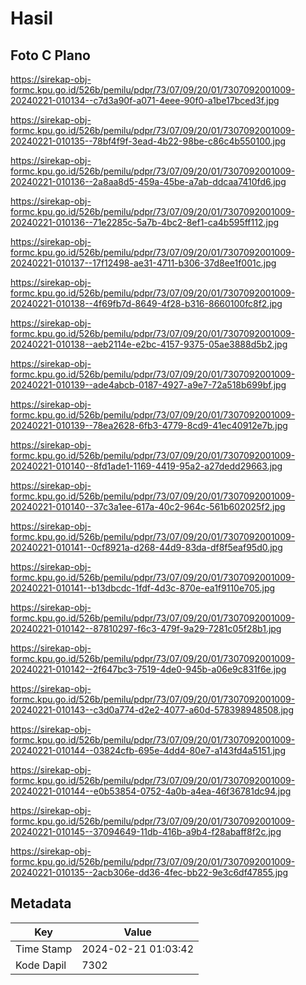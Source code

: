 # Hasil

## Foto C Plano

https://sirekap-obj-formc.kpu.go.id/526b/pemilu/pdpr/73/07/09/20/01/7307092001009-20240221-010134--c7d3a90f-a071-4eee-90f0-a1be17bced3f.jpg

https://sirekap-obj-formc.kpu.go.id/526b/pemilu/pdpr/73/07/09/20/01/7307092001009-20240221-010135--78bf4f9f-3ead-4b22-98be-c86c4b550100.jpg

https://sirekap-obj-formc.kpu.go.id/526b/pemilu/pdpr/73/07/09/20/01/7307092001009-20240221-010136--2a8aa8d5-459a-45be-a7ab-ddcaa7410fd6.jpg

https://sirekap-obj-formc.kpu.go.id/526b/pemilu/pdpr/73/07/09/20/01/7307092001009-20240221-010136--71e2285c-5a7b-4bc2-8ef1-ca4b595ff112.jpg

https://sirekap-obj-formc.kpu.go.id/526b/pemilu/pdpr/73/07/09/20/01/7307092001009-20240221-010137--17f12498-ae31-4711-b306-37d8ee1f001c.jpg

https://sirekap-obj-formc.kpu.go.id/526b/pemilu/pdpr/73/07/09/20/01/7307092001009-20240221-010138--4f69fb7d-8649-4f28-b316-8660100fc8f2.jpg

https://sirekap-obj-formc.kpu.go.id/526b/pemilu/pdpr/73/07/09/20/01/7307092001009-20240221-010138--aeb2114e-e2bc-4157-9375-05ae3888d5b2.jpg

https://sirekap-obj-formc.kpu.go.id/526b/pemilu/pdpr/73/07/09/20/01/7307092001009-20240221-010139--ade4abcb-0187-4927-a9e7-72a518b699bf.jpg

https://sirekap-obj-formc.kpu.go.id/526b/pemilu/pdpr/73/07/09/20/01/7307092001009-20240221-010139--78ea2628-6fb3-4779-8cd9-41ec40912e7b.jpg

https://sirekap-obj-formc.kpu.go.id/526b/pemilu/pdpr/73/07/09/20/01/7307092001009-20240221-010140--8fd1ade1-1169-4419-95a2-a27dedd29663.jpg

https://sirekap-obj-formc.kpu.go.id/526b/pemilu/pdpr/73/07/09/20/01/7307092001009-20240221-010140--37c3a1ee-617a-40c2-964c-561b602025f2.jpg

https://sirekap-obj-formc.kpu.go.id/526b/pemilu/pdpr/73/07/09/20/01/7307092001009-20240221-010141--0cf8921a-d268-44d9-83da-df8f5eaf95d0.jpg

https://sirekap-obj-formc.kpu.go.id/526b/pemilu/pdpr/73/07/09/20/01/7307092001009-20240221-010141--b13dbcdc-1fdf-4d3c-870e-ea1f9110e705.jpg

https://sirekap-obj-formc.kpu.go.id/526b/pemilu/pdpr/73/07/09/20/01/7307092001009-20240221-010142--87810297-f6c3-479f-9a29-7281c05f28b1.jpg

https://sirekap-obj-formc.kpu.go.id/526b/pemilu/pdpr/73/07/09/20/01/7307092001009-20240221-010142--2f647bc3-7519-4de0-945b-a06e9c831f6e.jpg

https://sirekap-obj-formc.kpu.go.id/526b/pemilu/pdpr/73/07/09/20/01/7307092001009-20240221-010143--c3d0a774-d2e2-4077-a60d-578398948508.jpg

https://sirekap-obj-formc.kpu.go.id/526b/pemilu/pdpr/73/07/09/20/01/7307092001009-20240221-010144--03824cfb-695e-4dd4-80e7-a143fd4a5151.jpg

https://sirekap-obj-formc.kpu.go.id/526b/pemilu/pdpr/73/07/09/20/01/7307092001009-20240221-010144--e0b53854-0752-4a0b-a4ea-46f36781dc94.jpg

https://sirekap-obj-formc.kpu.go.id/526b/pemilu/pdpr/73/07/09/20/01/7307092001009-20240221-010145--37094649-11db-416b-a9b4-f28abaff8f2c.jpg

https://sirekap-obj-formc.kpu.go.id/526b/pemilu/pdpr/73/07/09/20/01/7307092001009-20240221-010135--2acb306e-dd36-4fec-bb22-9e3c6df47855.jpg


## Metadata

| Key        | Value               |
| ---------- | ------------------- |
| Time Stamp | 2024-02-21 01:03:42 |
| Kode Dapil | 7302                |



